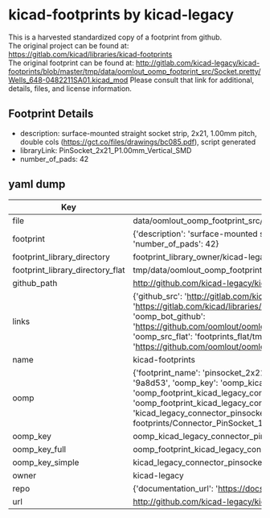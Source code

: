 # kicad-footprints by kicad-legacy  
This is a harvested standardized copy of a footprint from github.  
The original project can be found at:  
https://gitlab.com/kicad/libraries/kicad-footprints  
The original footprint can be found at:
http://gitlab.com/kicad-legacy/kicad-footprints/blob/master/tmp/data/oomlout_oomp_footprint_src/Socket.pretty/Wells_648-0482211SA01.kicad_mod
Please consult that link for additional, details, files, and license information.  
## Footprint Details
* description: surface-mounted straight socket strip, 2x21, 1.00mm pitch, double cols (https://gct.co/files/drawings/bc085.pdf), script generated  
* libraryLink: PinSocket_2x21_P1.00mm_Vertical_SMD  
* number_of_pads: 42  
## yaml dump  
| Key | Value |  
| --- | --- |  
| file | data/oomlout_oomp_footprint_src/kicad-footprints/Connector_PinSocket_1.00mm.pretty/PinSocket_2x21_P1.00mm_Vertical_SMD.kicad_mod |  
| footprint | {'description': 'surface-mounted straight socket strip, 2x21, 1.00mm pitch, double cols (https://gct.co/files/drawings/bc085.pdf), script generated', 'libraryLink': 'PinSocket_2x21_P1.00mm_Vertical_SMD', 'number_of_pads': 42} |  
| footprint_library_directory | footprint_library_owner/kicad-legacy_kicad-footprints |  
| footprint_library_directory_flat | tmp/data/oomlout_oomp_footprint_src/footprints_flat/kicad_legacy_connector_pinsocket_1_00mm_pinsocket_2x21_p1_00mm_vertical_smd/working |  
| github_path | http://github.com/kicad-legacy/kicad-footprints/blob/master/tmp/data/oomlout_oomp_footprint_src/Connector_PinSocket_1.00mm.pretty/PinSocket_2x21_P1.00mm_Vertical_SMD.kicad_mod |  
| links | {'github_src': 'http://gitlab.com/kicad-legacy/kicad-footprints/blob/master/tmp/data/oomlout_oomp_footprint_src/Socket.pretty/Wells_648-0482211SA01.kicad_mod', 'github_src_repo': 'https://gitlab.com/kicad/libraries/kicad-footprints', 'oomp_bot': 'tmp/data/oomlout_oomp_footprint_src/footprints/kicad_legacy_connector_pinsocket_1_00mm_pinsocket_2x21_p1_00mm_vertical_smd/working', 'oomp_bot_github': 'https://github.com/oomlout/oomlout_oomp_footprint_bot/tree/main/tmp/data/oomlout_oomp_footprint_src/footprints/kicad_legacy_connector_pinsocket_1_00mm_pinsocket_2x21_p1_00mm_vertical_smd/working', 'oomp_src_flat': 'footprints_flat/tmp/data/oomlout_oomp_footprint_src/footprints_flat/kicad_legacy_connector_pinsocket_1_00mm_pinsocket_2x21_p1_00mm_vertical_smd/working', 'oomp_src_flat_github': 'https://github.com/oomlout/oomlout_oomp_footprint_src/tree/main/tmp/data/oomlout_oomp_footprint_src/footprints_flat/kicad_legacy_connector_pinsocket_1_00mm_pinsocket_2x21_p1_00mm_vertical_smd/working'} |  
| name | kicad-footprints |  
| oomp | {'footprint_name': 'pinsocket_2x21_p1_00mm_vertical_smd', 'library_name': 'connector_pinsocket_1_00mm', 'md5': '9a8d534b547c9e9d9266e1bac7c4cc4f', 'md5_10': '9a8d534b54', 'md5_5': '9a8d5', 'md5_6': '9a8d53', 'oomp_key': 'oomp_kicad_legacy_connector_pinsocket_1_00mm_pinsocket_2x21_p1_00mm_vertical_smd', 'oomp_key_extra': 'oomp_footprint_kicad_legacy_connector_pinsocket_1_00mm_pinsocket_2x21_p1_00mm_vertical_smd', 'oomp_key_full': 'oomp_footprint_kicad_legacy_connector_pinsocket_1_00mm_pinsocket_2x21_p1_00mm_vertical_smd_9a8d53', 'oomp_key_simple': 'kicad_legacy_connector_pinsocket_1_00mm_pinsocket_2x21_p1_00mm_vertical_smd', 'original_filename': 'data/oomlout_oomp_footprint_src/kicad-footprints/Connector_PinSocket_1.00mm.pretty/PinSocket_2x21_P1.00mm_Vertical_SMD.kicad_mod', 'owner_name': 'kicad_legacy'} |  
| oomp_key | oomp_kicad_legacy_connector_pinsocket_1_00mm_pinsocket_2x21_p1_00mm_vertical_smd |  
| oomp_key_full | oomp_footprint_kicad_legacy_connector_pinsocket_1_00mm_pinsocket_2x21_p1_00mm_vertical_smd |  
| oomp_key_simple | kicad_legacy_connector_pinsocket_1_00mm_pinsocket_2x21_p1_00mm_vertical_smd |  
| owner | kicad-legacy |  
| repo | {'documentation_url': 'https://docs.github.com/rest/repos/repos#get-a-repository', 'message': 'Not Found'} |  
| url | http://github.com/kicad-legacy/kicad-footprints |  

